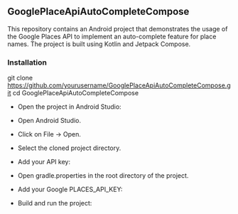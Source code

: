 ## GooglePlaceApiAutoCompleteCompose


This repository contains an Android project that demonstrates the usage of the Google Places API to implement an auto-complete feature for place names. The project is built using Kotlin and Jetpack Compose.

### Installation

git clone https://github.com/yourusername/GooglePlaceApiAutoCompleteCompose.git
cd GooglePlaceApiAutoCompleteCompose

- Open the project in Android Studio:

- Open Android Studio.
- Click on File -> Open.
- Select the cloned project directory.
- Add your API key:

- Open gradle.properties in the root directory of the project.
- Add your Google PLACES_API_KEY:

- Build and run the project:


